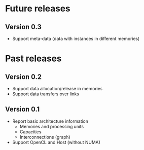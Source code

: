 # Future releases

## Version 0.3

* Support meta-data (data with instances in different memories)

# Past releases

## Version 0.2

* Support data allocation/release in memories
* Support data transfers over links

## Version 0.1

* Report basic architecture information
    * Memories and processing units
    * Capacities
    * Interconnections (graph)
* Support OpenCL and Host (without NUMA)
